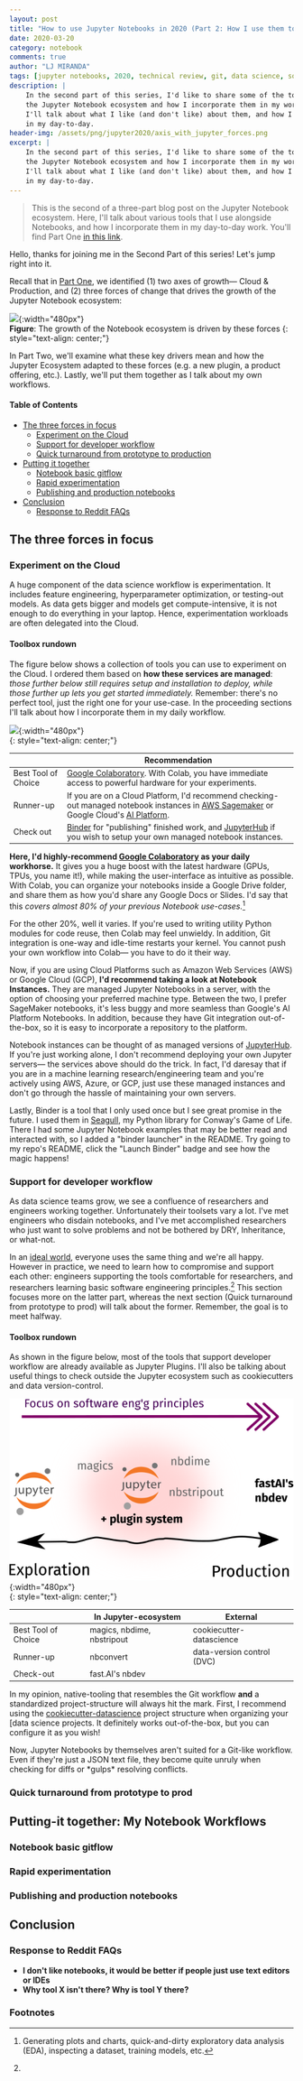```yaml
---
layout: post
title: "How to use Jupyter Notebooks in 2020 (Part 2: How I use them today)"
date: 2020-03-20
category: notebook
comments: true
author: "LJ MIRANDA"
tags: [jupyter notebooks, 2020, technical review, git, data science, software engineering, machine learning]
description: |
    In the second part of this series, I'd like to share some of the tools in
    the Jupyter Notebook ecosystem and how I incorporate them in my workflow.
    I'll talk about what I like (and don't like) about them, and how I use them
    in my day-to-day.
header-img: /assets/png/jupyter2020/axis_with_jupyter_forces.png
excerpt: |
    In the second part of this series, I'd like to share some of the tools in
    the Jupyter Notebook ecosystem and how I incorporate them in my workflow.
    I'll talk about what I like (and don't like) about them, and how I use them
    in my day-to-day.
---
```



> This is the second of a three-part blog post on the Jupyter Notebook
> ecosystem.  Here, I'll talk about various tools that I use alongside
> Notebooks, and how I incorporate them in my day-to-day work. You'll find Part
> One [in this link](/notebook/2020/03/06/jupyter-notebooks-in-2020/).

Hello, thanks for joining me in the Second Part of this series! Let's jump
right into it. 

Recall that in [Part One](/notebook/2020/03/06/jupyter-notebooks-in-2020/), we
identified (1) two axes of growth&mdash; Cloud & Production, and (2) three
forces of change that drives the growth of the Jupyter Notebook ecosystem:

![](/assets/png/jupyter2020/axis_with_jupyter_forces.png){:width="480px"}  
**Figure**: The growth of the Notebook ecosystem is driven by these forces
{: style="text-align: center;"}

In Part Two, we'll examine what these key drivers mean and how the Jupyter
Ecosystem adapted to these forces (e.g. a new plugin, a product offering,
etc.). Lastly, we'll put them together as I talk about my own workflows.

#### Table of Contents

- [The three forces in focus](#the-three-forces-in-focus)
    * [Experiment on the Cloud](#experiment-on-the-cloud)
    * [Support for developer workflow](#support-for-developer-workflow)
    * [Quick turnaround from prototype to production](#quick-turnaround-from-prototype-to-prod)
- [Putting it together](#putting-it-together-my-notebook-workflows)
    * [Notebook basic gitflow](#notebook-basic-gitflow)
    * [Rapid experimentation](#rapid-experimentation)
    * [Publishing and production notebooks](#publishing-and-production-notebooks)
- [Conclusion](#conclusion)
    * [Response to Reddit FAQs](#response-to-reddit-faqs)

## The three forces in focus

### Experiment on the Cloud

A huge component of the data science workflow is experimentation. It includes
feature engineering, hyperparameter optimization, or testing-out models. As
data gets bigger and models get compute-intensive, it is not enough to do
everything in your laptop. Hence, experimentation workloads are often delegated
into the Cloud. 

#### Toolbox rundown

The figure below shows a collection of tools you can use to experiment on the
Cloud. I ordered them based on **how these services are managed**: *those further
below still requires setup and installation to deploy, while those further up
lets you get started immediately.* Remember: there's no perfect tool, just the
right one for your use-case. In the proceeding sections I'll talk about how I
incorporate them in my daily workflow.

![](/assets/png/jupyter2020/experiment_on_the_cloud.png){:width="480px"}  
{: style="text-align: center;"}

|  | Recommendation |
|----------------|----------------------------------------------------------------------------------------------------------------------------------------------------|
| Best Tool of Choice | [Google Colaboratory](https://colab.research.google.com/). With Colab, you have immediate access to powerful hardware for your experiments.|
| Runner-up | If you are on a Cloud Platform, I'd recommend checking-out managed notebook instances in [AWS Sagemaker](https://docs.aws.amazon.com/sagemaker/latest/dg/nbi.html) or Google Cloud's [AI Platform](https://cloud.google.com/ai-platform-notebooks). |
| Check out | [Binder](https://mybinder.org/) for "publishing" finished work, and [JupyterHub](https://jupyter.org/hub) if you wish to setup your own managed notebook instances. |


**Here, I'd highly-recommend [Google
Colaboratory](https://colab.research.google.com/) as your daily workhorse.** It
gives you a huge boost with the latest hardware (GPUs, TPUs, you name it!),
while making the user-interface as intuitive as possible. With Colab, you can
organize your notebooks inside a Google Drive folder, and share them as how
you'd share any Google Docs or Slides. I'd say that this *covers almost 80% of
your previous Notebook use-cases.*[^1]

For the other 20%, well it varies. If you're used to writing utility Python
modules for code reuse, then Colab may feel unwieldy. In addition, Git
integration is one-way and idle-time restarts your kernel. You cannot
push your own workflow into Colab&mdash; you have to do it their way.

Now, if you are using Cloud Platforms such as Amazon Web Services (AWS) or
Google Cloud (GCP), **I'd recommend taking a look at Notebook Instances.** They
are managed Jupyter Notebooks in a server, with the option of choosing your
preferred machine type. Between the two, I prefer SageMaker notebooks, it's
less buggy and more seamless than Google's AI Platform Notebooks. In addition,
because they have Git integration out-of-the-box, so it is easy to incorporate a
repository to the platform. 

Notebook instances can be thought of as managed versions of
[JupyterHub](https://jupyter.org/hub). If you're just working alone, I don't
recommend deploying your own Jupyter servers&mdash; the services above should
do the trick. In fact, I'd daresay that if you are in a machine learning
research/engineering team and you're actively using AWS, Azure, or GCP, just
use these managed instances and don't go through the hassle of maintaining your
own servers.

Lastly, Binder is a tool that I only used once but I see great promise in the
future. I used them in [Seagull](https://github.com/ljvmiranda921/seagull), my
Python library for Conway's Game of Life. There I had some Jupyter Notebook
examples that may be better read and interacted with, so I added a "binder
launcher" in the README. Try going to my repo's README, click the "Launch
Binder" badge and see how the magic happens!

### Support for developer workflow 

As data science teams grow, we see a confluence of researchers and engineers
working together. Unfortunately their toolsets vary a lot. I've met engineers
who disdain notebooks, and I've met accomplished researchers who just want to
solve problems and not be bothered by DRY, Inheritance, or what-not. 

In an [ideal world](https://naruto.fandom.com/wiki/Infinite_Tsukuyomi),
everyone uses the same thing and we're all happy. However in practice, we need
to learn how to compromise and support each other: engineers supporting the
tools comfortable for researchers, and researchers learning basic software
engineering principles.[^2] This section focuses more on the latter part,
whereas the next section (Quick turnaround from prototype to prod) will talk
about the former. Remember, the goal is to meet halfway.

#### Toolbox rundown

As shown in the figure below, most of the tools that support developer workflow
are already available as Jupyter Plugins. I'll also be talking about useful
things to check outside the Jupyter ecosystem such as cookiecutters and data
version-control.

![](/assets/png/jupyter2020/support_dev_workflow.png){:width="480px"}  
{: style="text-align: center;"}

|                     | In Jupyter-ecosystem           | External                   |
|---------------------|--------------------------------|----------------------------|
| Best Tool of Choice | magics, nbdime, nbstripout | cookiecutter-datascience   |
| Runner-up           | nbconvert                      | data-version control (DVC) |
| Check-out           | fast.AI's nbdev                |                            |

In my opinion, native-tooling that resembles the Git workflow **and** a
standardized project-structure will always hit the mark. First, I recommend
using the
[cookiecutter-datascience](https://github.com/drivendata/cookiecutter-data-science)
project structure when organizing your [data science projects. It definitely
works out-of-the-box, but you can configure it as you wish!

Now, Jupyter Notebooks by themselves aren't suited for a Git-like workflow.
Even if they're just a JSON text file, they become quite unruly when checking
for diffs or \*gulps\* resolving conflicts. 


<!-- extensions: nbstripout, nbdev, nbdiff -->
<!-- non-notebook tools that can help: cookiecutter-datascience, DVC -->


### Quick turnaround from prototype to prod 


## Putting-it together: My Notebook Workflows


### Notebook basic gitflow 

### Rapid experimentation

### Publishing and production notebooks


## Conclusion


### Response to Reddit FAQs

* **I don't like notebooks, it would be better if people just use text editors
    or IDEs**
* **Why tool X isn't there? Why is tool Y there?**


### Footnotes

[^1]: Generating plots and charts, quick-and-dirty exploratory data analysis (EDA), inspecting a dataset, training models, etc. 
[^2]: 
